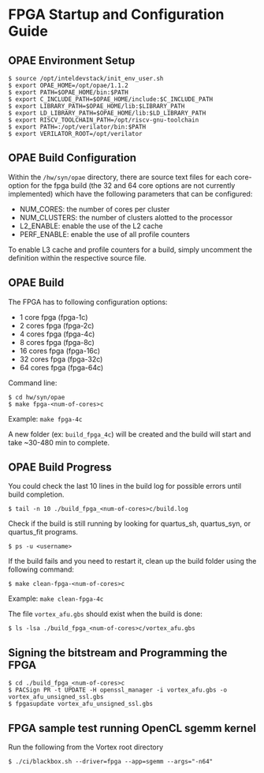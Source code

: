 # FPGA Startup and Configuration Guide 

OPAE Environment Setup
----------------------

    $ source /opt/inteldevstack/init_env_user.sh
    $ export OPAE_HOME=/opt/opae/1.1.2
    $ export PATH=$OPAE_HOME/bin:$PATH
    $ export C_INCLUDE_PATH=$OPAE_HOME/include:$C_INCLUDE_PATH
    $ export LIBRARY_PATH=$OPAE_HOME/lib:$LIBRARY_PATH
    $ export LD_LIBRARY_PATH=$OPAE_HOME/lib:$LD_LIBRARY_PATH
    $ export RISCV_TOOLCHAIN_PATH=/opt/riscv-gnu-toolchain
    $ export PATH=:/opt/verilator/bin:$PATH
    $ export VERILATOR_ROOT=/opt/verilator

OPAE Build Configuration
------------------------

Within the `/hw/syn/opae` directory, there are source text files for each core-option for the fpga build (the 32 and 64 core options are not currently implemented) which have the following parameters that can be configured:
- NUM_CORES: the number of cores per cluster
- NUM_CLUSTERS: the number of clusters alotted to the processor
- L2_ENABLE: enable the use of the L2 cache
- PERF_ENABLE: enable the use of all profile counters

To enable L3 cache and profile counters for a build, simply uncomment the definition within the respective source file.

OPAE Build
------------------

The FPGA has to following configuration options:
- 1 core fpga (fpga-1c)
- 2 cores fpga (fpga-2c)
- 4 cores fpga (fpga-4c)
- 8 cores fpga (fpga-8c)
- 16 cores fpga (fpga-16c)
- 32 cores fpga (fpga-32c)
- 64 cores fpga (fpga-64c)

Command line:

    $ cd hw/syn/opae
    $ make fpga-<num-of-cores>c

Example: `make fpga-4c`

A new folder (ex: `build_fpga_4c`) will be created and the build will start and take ~30-480 min to complete.

OPAE Build Progress
-------------------

You could check the last 10 lines in the build log for possible errors until build completion.

    $ tail -n 10 ./build_fpga_<num-of-cores>c/build.log

Check if the build is still running by looking for quartus_sh, quartus_syn, or quartus_fit programs.

    $ ps -u <username>


If the build fails and you need to restart it, clean up the build folder using the following command:

    $ make clean-fpga-<num-of-cores>c

Example: `make clean-fpga-4c`

The file `vortex_afu.gbs` should exist when the build is done:

    $ ls -lsa ./build_fpga_<num-of-cores>c/vortex_afu.gbs


Signing the bitstream and Programming the FPGA
----------------------------------------------

    $ cd ./build_fpga_<num-of-cores>c
    $ PACSign PR -t UPDATE -H openssl_manager -i vortex_afu.gbs -o vortex_afu_unsigned_ssl.gbs
    $ fpgasupdate vortex_afu_unsigned_ssl.gbs

FPGA sample test running OpenCL sgemm kernel
--------------------------------------------

Run the following from the Vortex root directory

    $ ./ci/blackbox.sh --driver=fpga --app=sgemm --args="-n64"

